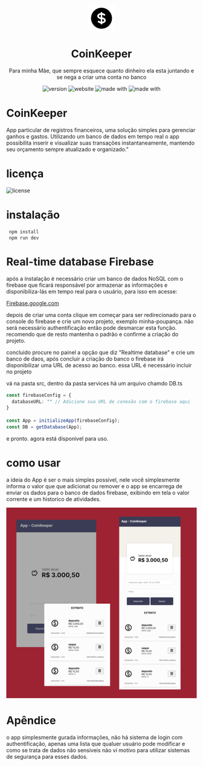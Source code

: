 <div align="center" display="flex" flex-direction="column">
  <img src="./public/images/moedas.png" width="70px"/>
  <h1>CoinKeeper</h1>
  <p>
  Para minha Mãe, que sempre esquece quanto dinheiro ela esta juntando e se nega a criar uma conta no banco
  </p>

  <div align="center" gap="5px">
      <img src="https://img.shields.io/badge/version-0.0.1-ffde0e.svg" alt="version">
      <img src="https://img.shields.io/badge/website-UP-65e171.svg" alt="website">
      <img src="https://img.shields.io/badge/Made%20with-ReactJS%20&%20Typescript-00a5ff.svg" alt="made with">
      <img src="https://img.shields.io/badge/Made%20on-replit-ffa500.svg" alt="made with">
  </div>
</div>

# CoinKeeper

App particular de registros financeiros, uma solução simples para gerenciar ganhos e gastos. Utilizando um banco de dados em tempo real o app possibilita inserir e visualizar suas transações instantaneamente, mantendo seu orçamento sempre atualizado e organizado."

# licença 

<img src="https://img.shields.io/badge/license-ISC-c31000.svg" alt="license">

# instalação

```shell
 npm install
 npm run dev
```
# Real-time database Firebase 

após a instalação é necessário criar um banco de dados NoSQL com o firebase que ficará responsável por armazenar as informações e disponibiliza-lás em tempo real para o usuário, para isso em acesse: 

[Firebase.google.com](https://firebase.google.com/)

depois de criar uma conta clique em começar para ser redirecionado para o console do firebase e crie um novo projeto, 
exemplo minha-poupança. não será necessário authentificação então pode desmarcar esta função. recomendo que de resto mantenha o padrão e confirme a criação do projeto.

concluido procure no painel a opção que diz "Realtime database" e crie um banco de daos, após concluir a criação do banco o firebase irá disponibilizar uma URL de acesso ao banco. essa URL é necessário incluir no projeto

vá na pasta src, dentro da pasta services há um arquivo chamdo DB.ts

```typescript
const firebaseConfig = {
  databaseURL: "" // Adicione sua URL de conexão com o firebase aqui
}

const App = initializeApp(firebaseConfig);
const DB = getDatabase(App);
``` 
e pronto. agora está disponivel para uso.

# como usar

a ideia do App é ser o mais simples possivel, nele você simplesmente informa o valor que que adicionat ou remover e o app se encarrega de enviar os dados para o banco de dados firebase, exibindo em tela o valor corrente e um historico de atividades.

<img src="./public/images/exampleAPP-img.png" alt="img app example"/>

# Apêndice 

o app simplesmente gurada informações, não há sistema de login com authentificação, apenas uma lista que qualuer usuário pode modificar e como se trata de dados não sensiveis não vi motivo para utilizar sistemas de segurança para esses dados.